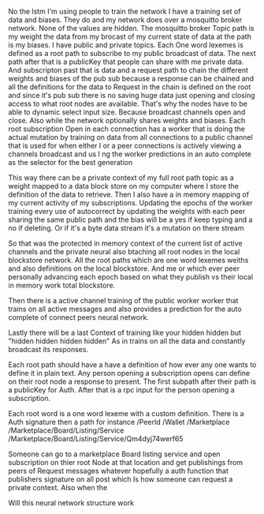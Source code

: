 No the lstm I'm using people to train the network I have a training set of data and biases. They do and my network does over a mosquitto broker network. None of the values are hidden. The mosquitto broker Topic path is my weight the data from my brocast of my current state of data at the path is my biases. I have public and private topics. Each One word lexemes is defined as a root path to subscribe to my public broadcast of data.  The next path after that is a publicKey that people can share with me private data. And subscripton past that is data and a request path to chain the different weights and biases of the pub sub because a response can be chained and all the definitions for the data to Request in the chain is defined on the root and since it's pub sub there is no saving huge data just opening and closing access to what root nodes are available.  That's why the nodes have to be able to dynamic select input size. Because broadcast channels open and close.  Also while the network  optionally shares weights and biases.  Each root subscription Open in each connection has a worker that is doing the actual mutation by training on data from all connections to a public channel  that is used for when either I or a peer connections is actively viewing a channels broadcast and us I ng the worker predictions in an auto complete as the selector for the best generation 

This way there can be a private context of my full root path topic as a weight mapped  to a data block store on my computer where I store the definition of the data to retrieve. Then I also have a in memory  mapping of my current activity of my subscriptions. Updating the epochs of the worker training every use of autocorrect by updating the weights with each peer sharing the same public path and the bias will be a yes if keep typing and a no if deleting.  Or if it's a byte data stream it's a mutation  on there stream 

So that was the protected  in memory context of the current list of active channels and the private neural also btaching all root nodes in the local blockstore network.  All the root paths which are one word lexemes weiths and also definitions on the local blockstore. 
And me or which ever peer personally advancing each epoch based on what they publish vs their local in memory work total blockstore. 

Then there is a active channel training of the public worker worker that trains on all active messages and also provides a prediction for the auto complete of connect peers neural network. 

Lastly there will be a last Context of training like your hidden hidden but "hidden hidden hidden hidden" As in trains on all the data and constantly broadcast its responses.

Each root path should have a have a definition of how ever any one wants to define it in plain text.  Any person opening a subscription opens can define on their root node a response to present.  The first subpath after their path is a publicKey for Auth.  After that is a rpc input for the person opening a subscription.   

Each root word is a one word lexeme with a custom definition.  There is a Auth signature  then a path for instance
/PeerId
/Wallet
/Marketplace
/Marketplace/Board/Listing/Service
/Marketplace/Board/Listing/Service/Qm4dyj74werf65

Someone can go to a marketplace Board listing service and open subscription on thier root Node at that location and get publishings from peers of Request messages whatever hopefully a auth function that publishers signature on all post which 
Is how someone can request a private context. Also when the 

Will this neural network structure work